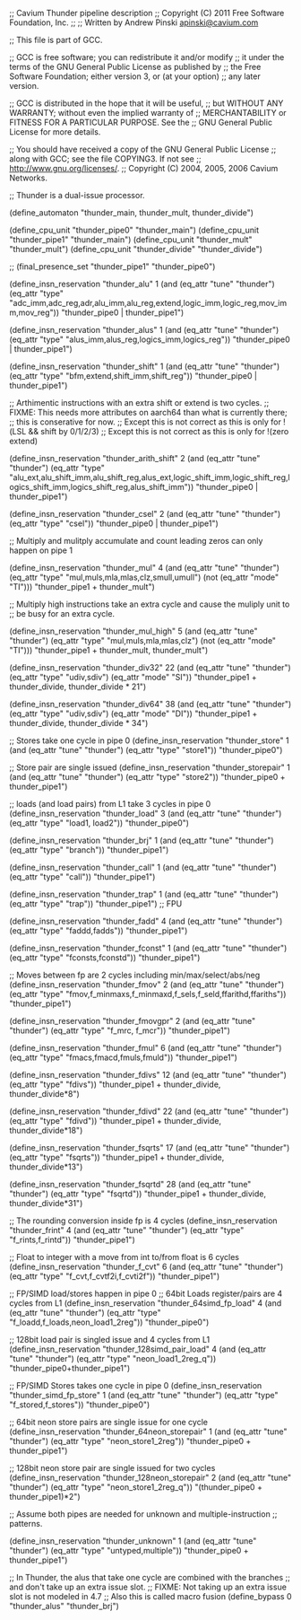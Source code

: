 ;; Cavium Thunder pipeline description
;; Copyright (C) 2011 Free Software Foundation, Inc.
;;
;; Written by Andrew Pinski  <apinski@cavium.com>

;; This file is part of GCC.

;; GCC is free software; you can redistribute it and/or modify
;; it under the terms of the GNU General Public License as published by
;; the Free Software Foundation; either version 3, or (at your option)
;; any later version.

;; GCC is distributed in the hope that it will be useful,
;; but WITHOUT ANY WARRANTY; without even the implied warranty of
;; MERCHANTABILITY or FITNESS FOR A PARTICULAR PURPOSE.  See the
;; GNU General Public License for more details.

;; You should have received a copy of the GNU General Public License
;; along with GCC; see the file COPYING3.  If not see
;; <http://www.gnu.org/licenses/>.
;;   Copyright (C) 2004, 2005, 2006 Cavium Networks.


;; Thunder is a dual-issue processor.


(define_automaton "thunder_main, thunder_mult, thunder_divide")

(define_cpu_unit "thunder_pipe0" "thunder_main")
(define_cpu_unit "thunder_pipe1" "thunder_main")
(define_cpu_unit "thunder_mult" "thunder_mult")
(define_cpu_unit "thunder_divide" "thunder_divide")

;; (final_presence_set "thunder_pipe1" "thunder_pipe0")

(define_insn_reservation "thunder_alu" 1
  (and (eq_attr "tune" "thunder")
       (eq_attr "type" "adc_imm,adc_reg,adr,alu_imm,alu_reg,extend,logic_imm,logic_reg,mov_imm,mov_reg"))
  "thunder_pipe0 | thunder_pipe1")

(define_insn_reservation "thunder_alus" 1
  (and (eq_attr "tune" "thunder")
       (eq_attr "type" "alus_imm,alus_reg,logics_imm,logics_reg"))
  "thunder_pipe0 | thunder_pipe1")

(define_insn_reservation "thunder_shift" 1
  (and (eq_attr "tune" "thunder")
       (eq_attr "type" "bfm,extend,shift_imm,shift_reg"))
  "thunder_pipe0 | thunder_pipe1")


;; Arthimentic instructions with an extra shift or extend is two cycles.
;; FIXME: This needs more attributes on aarch64 than what is currently there;
;;    this is conserative for now.
;; Except this is not correct as this is only for !(LSL && shift by 0/1/2/3)
;; Except this is not correct as this is only for !(zero extend)

(define_insn_reservation "thunder_arith_shift" 2
  (and (eq_attr "tune" "thunder")
       (eq_attr "type" "alu_ext,alu_shift_imm,alu_shift_reg,alus_ext,logic_shift_imm,logic_shift_reg,logics_shift_imm,logics_shift_reg,alus_shift_imm"))
  "thunder_pipe0 | thunder_pipe1")

(define_insn_reservation "thunder_csel" 2
  (and (eq_attr "tune" "thunder")
       (eq_attr "type" "csel"))
  "thunder_pipe0 | thunder_pipe1")

;; Multiply and mulitply accumulate and count leading zeros can only happen on pipe 1

(define_insn_reservation "thunder_mul" 4
  (and (eq_attr "tune" "thunder")
       (eq_attr "type" "mul,muls,mla,mlas,clz,smull,umull")
       (not (eq_attr "mode" "TI")))
  "thunder_pipe1 + thunder_mult")

;; Multiply high instructions take an extra cycle and cause the muliply unit to
;; be busy for an extra cycle.

(define_insn_reservation "thunder_mul_high" 5
  (and (eq_attr "tune" "thunder")
       (eq_attr "type" "mul,muls,mla,mlas,clz")
       (not (eq_attr "mode" "TI")))
  "thunder_pipe1 + thunder_mult, thunder_mult")

(define_insn_reservation "thunder_div32" 22
  (and (eq_attr "tune" "thunder")
       (eq_attr "type" "udiv,sdiv")
       (eq_attr "mode" "SI"))
  "thunder_pipe1 + thunder_divide, thunder_divide * 21")

(define_insn_reservation "thunder_div64" 38
  (and (eq_attr "tune" "thunder")
       (eq_attr "type" "udiv,sdiv")
       (eq_attr "mode" "DI"))
  "thunder_pipe1 + thunder_divide, thunder_divide * 34")

;; Stores take one cycle in pipe 0
(define_insn_reservation "thunder_store" 1
  (and (eq_attr "tune" "thunder")
       (eq_attr "type" "store1"))
  "thunder_pipe0")

;; Store pair are single issued
(define_insn_reservation "thunder_storepair" 1
  (and (eq_attr "tune" "thunder")
       (eq_attr "type" "store2"))
  "thunder_pipe0 + thunder_pipe1")


;; loads (and load pairs) from L1 take 3 cycles in pipe 0
(define_insn_reservation "thunder_load" 3
  (and (eq_attr "tune" "thunder")
       (eq_attr "type" "load1, load2"))
  "thunder_pipe0")

(define_insn_reservation "thunder_brj" 1
  (and (eq_attr "tune" "thunder")
       (eq_attr "type" "branch"))
  "thunder_pipe1")

(define_insn_reservation "thunder_call" 1
  (and (eq_attr "tune" "thunder")
       (eq_attr "type" "call"))
  "thunder_pipe1")

(define_insn_reservation "thunder_trap" 1
  (and (eq_attr "tune" "thunder")
       (eq_attr "type" "trap"))
  "thunder_pipe1")
;; FPU

(define_insn_reservation "thunder_fadd" 4
  (and (eq_attr "tune" "thunder")
       (eq_attr "type" "faddd,fadds"))
  "thunder_pipe1")

(define_insn_reservation "thunder_fconst" 1
  (and (eq_attr "tune" "thunder")
       (eq_attr "type" "fconsts,fconstd"))
  "thunder_pipe1")

;; Moves between fp are 2 cycles including min/max/select/abs/neg
(define_insn_reservation "thunder_fmov" 2
  (and (eq_attr "tune" "thunder")
       (eq_attr "type" "fmov,f_minmaxs,f_minmaxd,f_sels,f_seld,ffarithd,ffariths"))
  "thunder_pipe1")

(define_insn_reservation "thunder_fmovgpr" 2
  (and (eq_attr "tune" "thunder")
       (eq_attr "type" "f_mrc, f_mcr"))
  "thunder_pipe1")

(define_insn_reservation "thunder_fmul" 6
  (and (eq_attr "tune" "thunder")
       (eq_attr "type" "fmacs,fmacd,fmuls,fmuld"))
  "thunder_pipe1")

(define_insn_reservation "thunder_fdivs" 12
  (and (eq_attr "tune" "thunder")
       (eq_attr "type" "fdivs"))
  "thunder_pipe1 + thunder_divide, thunder_divide*8")

(define_insn_reservation "thunder_fdivd" 22
  (and (eq_attr "tune" "thunder")
       (eq_attr "type" "fdivd"))
  "thunder_pipe1 + thunder_divide, thunder_divide*18")

(define_insn_reservation "thunder_fsqrts" 17
  (and (eq_attr "tune" "thunder")
       (eq_attr "type" "fsqrts"))
  "thunder_pipe1 + thunder_divide, thunder_divide*13")

(define_insn_reservation "thunder_fsqrtd" 28
  (and (eq_attr "tune" "thunder")
       (eq_attr "type" "fsqrtd"))
  "thunder_pipe1 + thunder_divide, thunder_divide*31")

;; The rounding conversion inside fp is 4 cycles
(define_insn_reservation "thunder_frint" 4
  (and (eq_attr "tune" "thunder")
       (eq_attr "type" "f_rints,f_rintd"))
  "thunder_pipe1")

;; Float to integer with a move from int to/from float is 6 cycles
(define_insn_reservation "thunder_f_cvt" 6
  (and (eq_attr "tune" "thunder")
       (eq_attr "type" "f_cvt,f_cvtf2i,f_cvti2f"))
  "thunder_pipe1")

;; FP/SIMD load/stores happen in pipe 0
;; 64bit Loads register/pairs are 4 cycles from L1
(define_insn_reservation "thunder_64simd_fp_load" 4
  (and (eq_attr "tune" "thunder")
       (eq_attr "type" "f_loadd,f_loads,neon_load1_2reg"))
  "thunder_pipe0")

;; 128bit load pair is singled issue and 4 cycles from L1
(define_insn_reservation "thunder_128simd_pair_load" 4
  (and (eq_attr "tune" "thunder")
       (eq_attr "type" "neon_load1_2reg_q"))
  "thunder_pipe0+thunder_pipe1")

;; FP/SIMD Stores takes one cycle in pipe 0
(define_insn_reservation "thunder_simd_fp_store" 1
  (and (eq_attr "tune" "thunder")
       (eq_attr "type" "f_stored,f_stores"))
  "thunder_pipe0")

;; 64bit neon store pairs are single issue for one cycle
(define_insn_reservation "thunder_64neon_storepair" 1
  (and (eq_attr "tune" "thunder")
       (eq_attr "type" "neon_store1_2reg"))
  "thunder_pipe0 + thunder_pipe1")

;; 128bit neon store pair are single issued for two cycles
(define_insn_reservation "thunder_128neon_storepair" 2
  (and (eq_attr "tune" "thunder")
       (eq_attr "type" "neon_store1_2reg_q"))
  "(thunder_pipe0 + thunder_pipe1)*2")

;; Assume both pipes are needed for unknown and multiple-instruction
;; patterns.

(define_insn_reservation "thunder_unknown" 1
  (and (eq_attr "tune" "thunder")
       (eq_attr "type" "untyped,multiple"))
  "thunder_pipe0 + thunder_pipe1")


;; In Thunder, the alus that take one cycle are combined with the branches
;; and don't take up an extra issue slot.
;; FIXME: Not taking up an extra issue slot is not modeled in 4.7
;; Also this is called macro fusion
(define_bypass 0 "thunder_alus" "thunder_brj")




